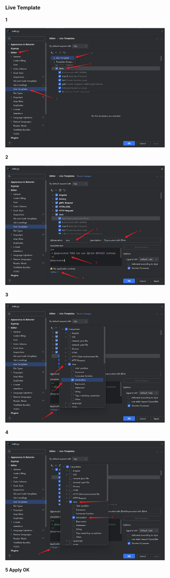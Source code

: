 ### Live Template
#### 1
![](https://raw.githubusercontent.com/huxiaoning/img/master/20250611164555.png)

#### 2
![](https://raw.githubusercontent.com/huxiaoning/img/master/20250611164731.png)

#### 3
![](https://raw.githubusercontent.com/huxiaoning/img/master/20250611164835.png)

#### 4
![](https://raw.githubusercontent.com/huxiaoning/img/master/20250611165012.png)

#### 5 Apply OK
